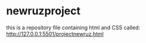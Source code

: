 # newruzproject
this is a repository file containing html and CSS called: http://127.0.0.1:5501/projectnewruz.html
